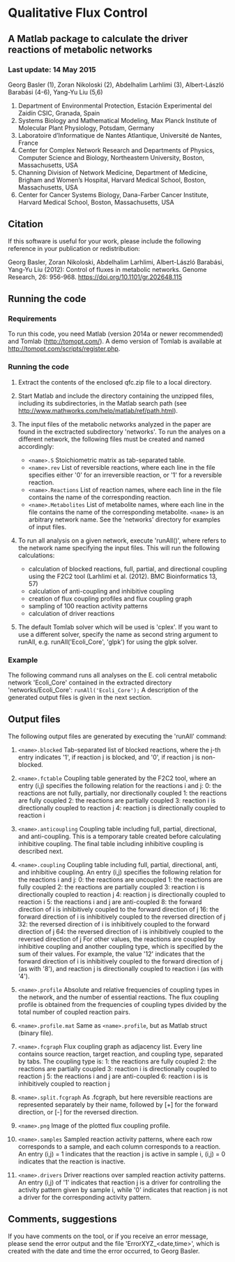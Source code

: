 # Qualitative Flux Control
## A Matlab package to calculate the driver reactions of metabolic networks
### Last update: 14 May 2015

Georg Basler (1), Zoran Nikoloski (2), Abdelhalim Larhlimi (3), Albert-László Barabási (4-6), Yang-Yu Liu (5,6)

1. Department of Environmental Protection, Estación Experimental del Zaidín CSIC, Granada, Spain
2. Systems Biology and Mathematical Modeling, Max Planck Institute of Molecular Plant Physiology, Potsdam, Germany
3. Laboratoire d’Informatique de Nantes Atlantique, Université de Nantes, France
4. Center for Complex Network Research and Departments of Physics, Computer Science and Biology, Northeastern University,
Boston, Massachusetts, USA
5. Channing Division of Network Medicine, Department of Medicine, Brigham and Women’s Hospital, Harvard Medical School,
Boston, Massachusetts, USA
6. Center for Cancer Systems Biology, Dana-Farber Cancer Institute, Harvard Medical School, Boston, Massachusetts, USA

## Citation

If this software is useful for your work, please include the following reference in your publication or redistribution:

Georg Basler, Zoran Nikoloski, Abdelhalim Larhlimi, Albert-László Barabási, Yang-Yu Liu (2012): Control of fluxes in metabolic networks. Genome Research, 26: 956-968. https://doi.org/10.1101/gr.202648.115


## Running the code

### Requirements

To run this code, you need Matlab (version 2014a or newer recommended) and Tomlab (http://tomopt.com/). A demo version of
Tomlab is available at http://tomopt.com/scripts/register.php.

### Running the code

1. Extract the contents of the enclosed qfc.zip file to a local directory.

2. Start Matlab and include the directory containing the unzipped files, including its subdirectories, in the Matlab
search path (see http://www.mathworks.com/help/matlab/ref/path.html).

3. The input files of the metabolic networks analyzed in the paper are found in the exctracted subdirectory 'networks'.
To run the analyes on a different network, the following files must be created and named accordingly:
	- `<name>.S`
	  Stoichiometric matrix as tab-separated table.
	- `<name>.rev`
	  List of reversible reactions, where each line in the file specifies either '0' for an irreversible reaction,
	  or '1' for a reversible reaction.
	- `<name>.Reactions`
	  List of reaction names, where each line in the file contains the name of the corresponding reaction.
	- `<name>.Metabolites`
	  List of metabolite names, where each line in the file contains the name of the corresponding metabolite.
`<name>` is an arbitrary network name. See the 'networks' directory for examples of input files.

4. To run all analysis on a given network, execute 'runAll(<name>)', where <name> refers to the network name specifying
the input files. This will run the following calculations:
	- calculation of blocked reactions, full, partial, and directional coupling using the F2C2 tool (Larhlimi et al.
	  (2012). BMC Bioinformatics 13, 57)
	- calculation of anti-coupling and inhibitive coupling
	- creation of flux coupling profiles and flux coupling graph
	- sampling of 100 reaction activity patterns
	- calculation of driver reactions
	
5. The default Tomlab solver which will be used is 'cplex'. If you want to use a different solver, specify the name as
second string argument to runAll, e.g. runAll('Ecoli_Core', 'glpk') for using the glpk solver.

### Example

The following command runs all analyses on the E. coli central metabolic network 'Ecoli_Core' contained in the extracted
directory 'networks/Ecoli_Core':
	`runAll('Ecoli_Core');`
A description of the generated output files is given in the next section.


## Output files

The following output files are generated by executing the 'runAll' command:

1. `<name>.blocked`
Tab-separated list of blocked reactions, where the j-th entry indicates '1', if reaction j is blocked, and '0', if reaction j
is non-blocked.

2. `<name>.fctable`
Coupling table generated by the F2C2 tool, where an entry (i,j) specifies the following relation for the reactions i and j:
	0: the reactions are not fully, partially, nor directionally coupled
	1: the reactions are fully coupled
	2: the reactions are partially coupled
	3: reaction i is directionally coupled to reaction j
	4: reaction j is directionally coupled to reaction i

3. `<name>.anticoupling`
Coupling table including full, partial, directional, and anti-coupling. This is a temporary table created before calculating
inhibitive coupling. The final table including inhibitive coupling is described next.

4. `<name>.coupling`
Coupling table including full, partial, directional, anti, and inhibitive coupling. An entry (i,j) specifies the following
relation for the reactions i and j:
	0: the reactions are uncoupled
	1: the reactions are fully coupled
	2: the reactions are partially coupled
	3: reaction i is directionally coupled to reaction j
	4: reaction j is directionally coupled to reaction i
	5: the reactions i and j are anti-coupled
	8: the forward direction of i is inhibitively coupled to the forward direction of j
	16: the forward direction of i is inhibitively coupled to the reversed direction of j
	32: the reversed direction of i is inhibitively coupled to the forward direction of j
	64: the reversed direction of i is inhibitively coupled to the reversed direction of j
For other values, the reactions are coupled by inhibitive coupling and another coupling type, which is
specified by the sum of their values. For example, the value '12' indicates that the forward direction of i is inhibitively
coupled to the forward direction of j (as with '8'), and reaction j is directionally coupled to reaction i (as with '4').

5. `<name>.profile`
Absolute and relative frequencies of coupling types in the network, and the number of essential reactions. The flux coupling
profile is obtained from the frequencies of coupling types divided by the total number of coupled reaction pairs.

6. `<name>.profile.mat`
Same as `<name>.profile`, but as Matlab struct (binary file).

7. `<name>.fcgraph`
Flux coupling graph as adjacency list. Every line contains source reaction, target reaction, and coupling type, separated by
tabs. The coupling type is:
	1: the reactions are fully coupled
	2: the reactions are partially coupled
	3: reaction i is directionally coupled to reaction j
	5: the reactions i and j are anti-coupled
	6: reaction i is is inhibitively coupled to reaction j

8. `<name>.split.fcgraph`
As <name>.fcgraph, but here reversible reactions are represented separately by their name, followed by [+] for the forward
direction, or [-] for the reversed direction.

9. `<name>.png`
Image of the plotted flux coupling profile.

10. `<name>.samples`
Sampled reaction activity patterns, where each row corresponds to a sample, and each column corresponds to a reaction.
An entry (i,j) = 1 indicates that the reaction j is active in sample i, (i,j) = 0 indicates that the reaction is inactive.

11. `<name>.drivers`
Driver reactions over sampled reaction activity patterns. An entry (i,j) of '1' indicates that reaction j is a driver for controlling
the activity pattern given by sample i, while '0' indicates that reaction j is not a driver for the corresponding activity pattern.

## Comments, suggestions

If you have comments on the tool, or if you receive an error message, please send the error output and the file
'ErrorXYZ_<date,time>', which is created with the date and time the error occurred, to Georg Basler.
